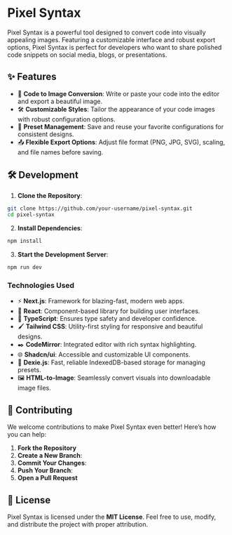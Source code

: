 # Pixel Syntax

Pixel Syntax is a powerful tool designed to convert code into visually appealing images. Featuring a customizable interface and robust export options, Pixel Syntax is perfect for developers who want to share polished code snippets on social media, blogs, or presentations.

## ✨ Features

- 🎨 **Code to Image Conversion**: Write or paste your code into the editor and export a beautiful image.
- 🛠 **Customizable Styles**: Tailor the appearance of your code images with robust configuration options.
- 💾 **Preset Management**: Save and reuse your favorite configurations for consistent designs.
- 📤 **Flexible Export Options**: Adjust file format (PNG, JPG, SVG), scaling, and file names before saving.

## 🛠 Development

1. **Clone the Repository**:

```bash
git clone https://github.com/your-username/pixel-syntax.git
cd pixel-syntax
```

2. **Install Dependencies**:

```bash
npm install
```

3. **Start the Development Server**:

```bash
npm run dev
```

### Technologies Used

- ⚡ **Next.js**: Framework for blazing-fast, modern web apps.
- 🎨 **React**: Component-based library for building user interfaces.
- 📏 **TypeScript**: Ensures type safety and developer confidence.
- 🖌 **Tailwind CSS**: Utility-first styling for responsive and beautiful designs.
- ✒️ **CodeMirror**: Integrated editor with rich syntax highlighting.
- 🌐 **Shadcn/ui**: Accessible and customizable UI components.
- 💾 **Dexie.js**: Fast, reliable IndexedDB-based storage for managing presets.
- 🖼 **HTML-to-Image**: Seamlessly convert visuals into downloadable image files.

## 🤝 Contributing

We welcome contributions to make Pixel Syntax even better! Here’s how you can help:

1. **Fork the Repository**
2. **Create a New Branch**:
3. **Commit Your Changes**:
4. **Push Your Branch**:
5. **Open a Pull Request**

## 📜 License

Pixel Syntax is licensed under the **MIT License**. Feel free to use, modify, and distribute the project with proper attribution.
